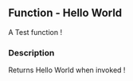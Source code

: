 ## Function - Hello World 

A Test function ! 

### Description 

Returns Hello World when invoked ! 
